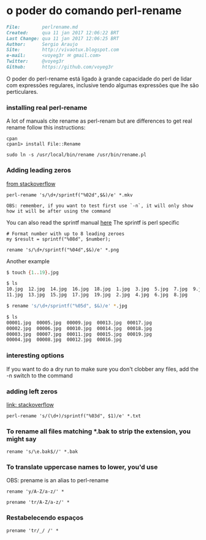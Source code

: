 # o poder do comando perl-rename

``` markdown
File:		 perlrename.md
Created:	 qua 11 jan 2017 12:06:22 BRT
Last Change: qua 11 jan 2017 12:06:25 BRT
Author:		 Sergio Araujo
Site:		 http://vivaotux.blogspot.com
e-mail:      <voyeg3r ✉ gmail.com>
Twitter:	 @voyeg3r
Github:      https://github.com/voyeg3r
```


  O poder do perl-rename está ligado à grande capacidade
  do perl de lidar com expressões regulares, inclusive
  tendo algumas expressões que lhe são perticulares.

### installing real perl-rename

A lot of manuals cite rename as perl-renam but are differences
to get real rename follow this instructions:

    cpan
    cpan1> install File::Rename

    sudo ln -s /usr/local/bin/rename /usr/bin/rename.pl

### Adding leading zeros
[from stackoverflow](http://stackoverflow.com/a/13250820/2571881)

    perl-rename 's/\d+/sprintf("%02d",$&)/e' *.mkv

    OBS: remember, if you want to test first use `-n`, it will only show
    how it will be after using the command

You can also read the sprintf manual [here](http://perldoc.perl.org/functions/sprintf.html)
The sprintf is perl specific

    # Format number with up to 8 leading zeroes
    my $result = sprintf("%08d", $number);

    rename 's/\d+/sprintf("%04d",$&)/e' *.png

Another example

``` sh
$ touch {1..19}.jpg

$ ls
10.jpg  12.jpg  14.jpg  16.jpg  18.jpg  1.jpg  3.jpg  5.jpg  7.jpg  9.jpg
11.jpg  13.jpg  15.jpg  17.jpg  19.jpg  2.jpg  4.jpg  6.jpg  8.jpg

$ rename 's/\d+/sprintf("%05d", $&)/e' *.jpg

$ ls
00001.jpg  00005.jpg  00009.jpg  00013.jpg  00017.jpg
00002.jpg  00006.jpg  00010.jpg  00014.jpg  00018.jpg
00003.jpg  00007.jpg  00011.jpg  00015.jpg  00019.jpg
00004.jpg  00008.jpg  00012.jpg  00016.jpg
```

### interesting options

If you want to do a dry run to make sure you don't clobber any files, add the -n switch to the command

### adding left zeros
[link: stackoverflow](http://stackoverflow.com/questions/14327613/)

    perl-rename 's/(\d+)/sprintf("%03d", $1)/e' *.txt

### To rename all files matching *.bak to strip the extension, you might say

    rename 's/\e.bak$//' *.bak

### To translate uppercase names to lower, you'd use
OBS: prename is an alias to perl-rename

    rename 'y/A-Z/a-z/' *

    prename 'tr/A-Z/a-z/' *

### Restabelecendo espaços

    prename 'tr/_/ /' *

